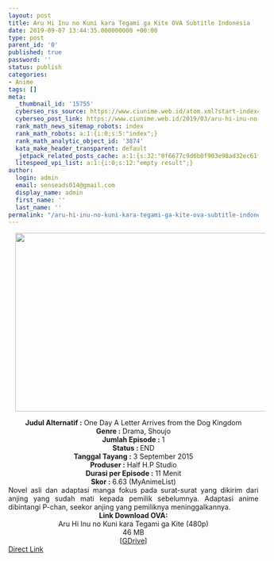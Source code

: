```yaml
---
layout: post
title: Aru Hi Inu no Kuni kara Tegami ga Kite OVA Subtitle Indonesia
date: 2019-09-07 13:44:35.000000000 +00:00
type: post
parent_id: '0'
published: true
password: ''
status: publish
categories:
- Anime
tags: []
meta:
  _thumbnail_id: '15755'
  cyberseo_rss_source: https://www.ciunime.web.id/atom.xml?start-index=3301&max-results=150
  cyberseo_post_link: https://www.ciunime.web.id/2019/03/aru-hi-inu-no-kuni-kara-tegami-ga-kite.html
  rank_math_news_sitemap_robots: index
  rank_math_robots: a:1:{i:0;s:5:"index";}
  rank_math_analytic_object_id: '3874'
  kata_make_header_transparent: default
  _jetpack_related_posts_cache: a:1:{s:32:"8f6677c9d6b0f903e98ad32ec61f8deb";a:2:{s:7:"expires";i:1650084762;s:7:"payload";a:0:{}}}
  litespeed_vpi_list: a:1:{i:0;s:12:"empty result";}
author:
  login: admin
  email: senseads014@gmail.com
  display_name: admin
  first_name: ''
  last_name: ''
permalink: "/aru-hi-inu-no-kuni-kara-tegami-ga-kite-ova-subtitle-indonesia/"
---
```

<div class="separator" style="clear: both; text-align: center;"><a href="https://4.bp.blogspot.com/-3yBRp6jqVME/XJ2ilDdhWqI/AAAAAAAAKuQ/JMUKg5jHh2cPWsw_Fe3-Hhq1KAi2LuEEQCLcBGAs/s1600/Aru%2BHi%2BInu%2Bno%2BKuni%2Bkara%2BTegami%2Bga%2BKite.png" imageanchor="1" style="margin-left: 1em; margin-right: 1em;"><img border="0" data-original-height="720" data-original-width="1280" height="360" src="{{ site.baseurl }}/assets/2019/09/Aru%2BHi%2BInu%2Bno%2BKuni%2Bkara%2BTegami%2Bga%2BKite.png" width="640" /></a></div>
<p>
<div style="text-align: center;"><b>Judul</b><b><b> Alternatif</b> :</b> One Day A Letter Arrives from the Dog Kingdom</div>
<div style="text-align: center;"><b><b>Genre :</b></b> Drama, Shoujo</div>
<div style="text-align: center;"><b>Jumlah Episode :</b> 1<br /><b>Status :&nbsp;</b>END<br /><b>Tanggal Tayang :</b> 3 September 2015<br /><b>Produser :</b> Half H.P Studio<br /><b>Durasi per Episode :</b> 11 Menit</div>
<div style="text-align: center;"><b>Skor :</b> 6.63 (MyAnimeList)</div>
<div style="text-align: center;"></div>
<div style="text-align: justify;">Novel asli dan adaptasi manga fokus pada surat-surat yang dikirim dari anjing yang sudah mati kepada pemilik sebelumnya. Adaptasi anime dibintangi P-chan, seekor anjing yang pemiliknya meninggalkannya.</div>
<div style="text-align: justify;"></div>
<div style="text-align: justify;"></div>
<div style="text-align: center;"><b>Link Download OVA:</b></div>
<div style="text-align: center;">Aru Hi Inu no Kuni kara Tegami ga Kite (480p)</div>
<div style="text-align: center;">46 MB</div>
<div style="text-align: center;">[<a href="https://drive.google.com/uc?export=download&amp;id=15c53P_HivwZWVx7I-USdmAELUsAAxOvt" target="_blank" rel="noopener">GDrive</a>]</div>
<link rel="stylesheet" href="https://cdnjs.cloudflare.com/ajax/libs/font-awesome/4.7.0/css/font-awesome.min.css" />
<div class="divbtn"> <a href="https://handymansurrender.com/fihup8buzv?key=94550f7ce39444073321dde3b8782f97" class="btn"><i class="fa fa-download"></i> Direct Link</a> </div>
